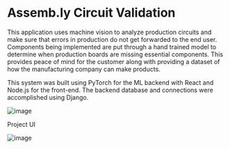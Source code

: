 # Assemb.ly Circuit Validation
This application uses machine vision to analyze production circuits and make sure that errors in production do not get forwarded to the end user. Components being implemented are put through a hand trained model to determine when production boards are missing essential components. This provides peace of mind for the customer along with providing a dataset of how the manufacturing company can make products.

This system was built using PyTorch for the ML backend with React and Node.js for the front-end. The backend database and connections were accomplished using Django.

![image](https://user-images.githubusercontent.com/32677397/207186749-4e5df686-8d41-4a21-b16e-f67b8bccb093.png)

Project UI

![image](https://user-images.githubusercontent.com/32677397/207186881-3c848c58-c5f8-41d7-9b5f-65479742b613.png)
